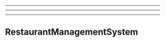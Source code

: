 --------------------------------------------------------------------------------------
----------------------------------------------------------------------------------------------------
----------------------------------------------------------------------------------------------------
# RestaurantManagementSystem
